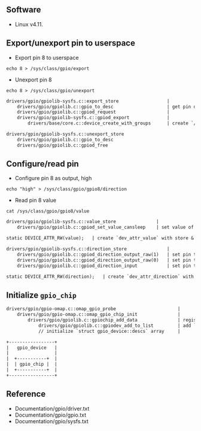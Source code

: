 ## Software

- Linux v4.11.

## Export/unexport pin to userspace

- Export pin 8 to userspace

```shell
echo 8 > /sys/class/gpio/export
```

- Unexport pin 8

```shell
echo 8 > /sys/class/gpio/unexport
```

```txt
drivers/gpio/gpiolib-sysfs.c::export_store                  |
    drivers/gpio/gpiolib.c::gpio_to_desc                    | get pin description (each pin has a `gpio_desc` which stored in `struct gpio_device::descs` array)
    drivers/gpio/gpiolib.c::gpiod_request                   |
    drivers/gpio/gpiolib-sysfs.c::gpiod_export              |
        drivers/base/core.c::device_create_with_groups      | create `/sys/class/gpio/gpio<n>/` directory, the function that change the value & direction are `value_store` & `direction_store`

drivers/gpio/gpiolib-sysfs.c::unexport_store
    drivers/gpio/gpiolib.c::gpio_to_desc
    drivers/gpio/gpiolib.c::gpiod_free
```

## Configure/read pin

- Configure pin 8 as output, high

```shell
echo "high" > /sys/class/gpio/gpio8/direction
```

- Read pin 8 value

```shell
cat /sys/class/gpio/gpio8/value
```

```txt
drivers/gpio/gpiolib-sysfs.c::value_store               |
    drivers/gpio/gpiolib.c::gpiod_set_value_cansleep    | set value of pin

static DEVICE_ATTR_RW(value);   | create `dev_attr_value` with store & show functions are `value_store` & `value_show`
```

```txt
drivers/gpio/gpiolib-sysfs.c::direction_store               |
    drivers/gpio/gpiolib.c::gpiod_direction_output_raw(1)   | set pin to output high in case the value is "high"
    drivers/gpio/gpiolib.c::gpiod_direction_output_raw(0)   | set pin to output low in case the value is "out" or "low"
    drivers/gpio/gpiolib.c::gpiod_direction_input           | set pin to input in case the value is "in"

static DEVICE_ATTR_RW(direction);   | create `dev_attr_direction` with store & show functions are `direction_store` & `direction_show`
```

## Initialize `gpio_chip`

```txt
drivers/gpio/gpio-omap.c::omap_gpio_probe                       |
    drivers/gpio/gpio-omap.c::omap_gpio_chip_init               |
        drivers/gpio/gpiolib.c::gpiochip_add_data               | register a `gpio_chip` to system
            drivers/gpio/gpiolib.c::gpiodev_add_to_list         | add `gpio_device` to `gpio_devices` list
            // initialize `struct gpio_device::descs` array     |

+-----------------+
|   gpio_device   |
|                 |
|  +-----------+  |
|  | gpio_chip |  |
|  +-----------+  |
+-----------------+
```

## Reference

- Documentation/gpio/driver.txt
- Documentation/gpio/gpio.txt
- Documentation/gpio/sysfs.txt
